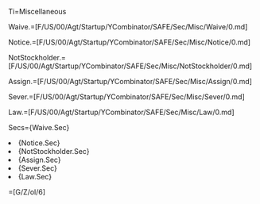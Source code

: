 Ti=Miscellaneous

Waive.=[F/US/00/Agt/Startup/YCombinator/SAFE/Sec/Misc/Waive/0.md]

Notice.=[F/US/00/Agt/Startup/YCombinator/SAFE/Sec/Misc/Notice/0.md]

NotStockholder.=[F/US/00/Agt/Startup/YCombinator/SAFE/Sec/Misc/NotStockholder/0.md]

Assign.=[F/US/00/Agt/Startup/YCombinator/SAFE/Sec/Misc/Assign/0.md]

Sever.=[F/US/00/Agt/Startup/YCombinator/SAFE/Sec/Misc/Sever/0.md]

Law.=[F/US/00/Agt/Startup/YCombinator/SAFE/Sec/Misc/Law/0.md]

Secs={Waive.Sec}<li>{Notice.Sec}<li>{NotStockholder.Sec}<li>{Assign.Sec}<li>{Sever.Sec}<li>{Law.Sec}

=[G/Z/ol/6]
